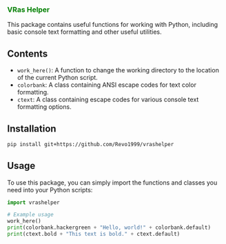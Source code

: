 ### <font color="green"> VRas Helper </font>

This package contains useful functions for working with Python, including basic console text formatting and other useful utilities.

## Contents

- `work_here()`: A function to change the working directory to the location of the current Python script.
- `colorbank`: A class containing ANSI escape codes for text color formatting.
- `ctext`: A class containing escape codes for various console text formatting options.

## Installation

```bash
pip install git+https://github.com/Revo1999/vrashelper
```


## Usage

To use this package, you can simply import the functions and classes you need into your Python scripts:

```python
import vrashelper

# Example usage
work_here()
print(colorbank.hackergreen + "Hello, world!" + colorbank.default)
print(ctext.bold + "This text is bold." + ctext.default)
```